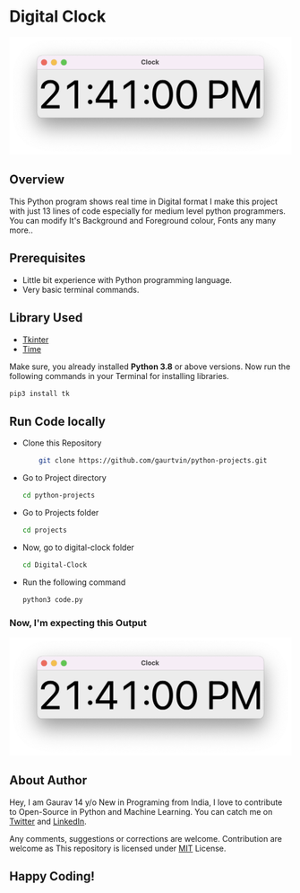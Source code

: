 # Digital Clock

![IMG](output.png)

## Overview

This Python program shows real time in Digital format I make this project with just 13 lines of code especially for medium level python programmers. You can modify It's Background and Foreground colour, Fonts any many more..

## Prerequisites

- Little bit experience with Python programming language.
- Very basic terminal commands.

## Library Used

- [Tkinter](https://docs.python.org/3/library/tkinter.html)
- [Time](https://docs.python.org/3/library/time.html)

Make sure, you already installed **Python 3.8** or above versions. Now run the following commands in your Terminal for installing libraries.

```bash
pip3 install tk
```

## Run Code locally

- Clone this Repository

  ```bash
      git clone https://github.com/gaurtvin/python-projects.git
  ```

- Go to Project directory

  ```bash
  cd python-projects
  ```

- Go to Projects folder

  ```bash
  cd projects
  ```

- Now, go to digital-clock folder

  ```bash
  cd Digital-Clock
  ```

- Run the following command
  ```bash
  python3 code.py
  ```

### Now, I'm expecting this Output

![IMG](output.png)

## About Author

Hey, I am Gaurav 14 y/o New in Programing from India, I love to contribute to Open-Source in Python and Machine Learning. You can catch me on [Twitter](https://twitter.com/gaurtvin) and [LinkedIn](https://linkedin.com/in/gaurtvin).

Any comments, suggestions or corrections are welcome. Contribution are welcome as This repository is licensed under [MIT](https://opensource.org/licenses/MIT) License.

## Happy Coding!
